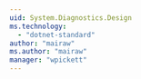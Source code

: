 ```yaml
---
uid: System.Diagnostics.Design
ms.technology: 
  - "dotnet-standard"
author: "mairaw"
ms.author: "mairaw"
manager: "wpickett"
---
```

